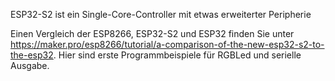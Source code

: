 ESP32-S2 ist ein Single-Core-Controller mit etwas erweiterter Peripherie

Einen Vergleich der ESP8266, ESP32-S2 und ESP32 finden Sie unter    https://maker.pro/esp8266/tutorial/a-comparison-of-the-new-esp32-s2-to-the-esp32.
Hier sind erste Programmbeispiele für RGBLed und serielle Ausgabe.
